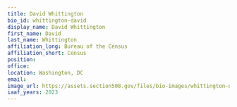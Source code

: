 ```yaml
---
title: David Whittington
bio_id: whittington-david
display_name: David Whittington
first_name: David
last_name: Whittington
affiliation_long: Bureau of the Census
affiliation_short: Census
position: 
office: 
location: Washington, DC
email: 
image_url: https://assets.section508.gov/files/bio-images/whittington-david.jpg
iaaf_years: 2023
---
```

